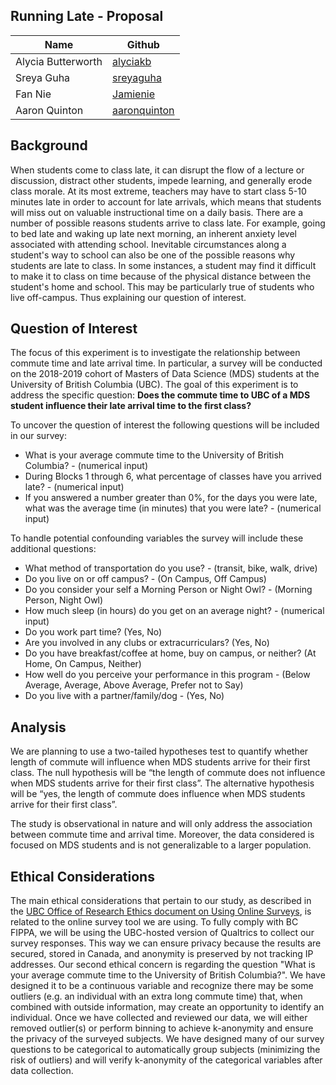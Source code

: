 ## Running Late - Proposal

|Name|Github |
|---|---|
| Alycia Butterworth | [alyciakb](https://github.com/alyciakb) |
| Sreya Guha | [sreyaguha](https://github.com/sreyaguha) |
| Fan Nie | [Jamienie](https://github.com/Jamienie) |
| Aaron Quinton | [aaronquinton](https://github.com/aaronquinton) |

## Background

When students come to class late, it can disrupt the flow of a lecture or discussion, distract other students, impede learning, and generally erode class morale. At its most extreme, teachers may have to start class 5-10 minutes late in order to account for late arrivals, which means that students will miss out on valuable instructional time on a daily basis. There are a number of possible reasons students arrive to class late. For example, going to bed late and waking up late next morning, an inherent anxiety level associated with attending school. Inevitable circumstances along a student's way to school can also be one of the possible reasons why students are late to class.
In some instances, a student may find it difficult to make it to class on time because of the physical distance between the student's home and school. This may be particularly true of students who live off-campus. Thus explaining our question of interest.

## Question of Interest

The focus of this experiment is to investigate the relationship between commute time and late arrival time. In particular, a survey will be conducted on the 2018-2019 cohort of Masters of Data Science (MDS) students at the University of British Columbia (UBC).  The goal of this experiment is to address the specific question:  **Does the commute time to UBC of a MDS student influence their late arrival time to the first class?**

To uncover the question of interest the following questions will be included in our survey:
- What is your average commute time to the University of British Columbia? - (numerical input)
- During Blocks 1 through 6, what percentage of classes have you arrived late? - (numerical input)
- If you answered a number greater than 0%, for the days you were late, what was the average time (in minutes) that you were late? - (numerical input)

To handle potential confounding variables the survey will include these additional questions:
- What method of transportation do you use? - (transit, bike, walk, drive)
- Do you live on or off campus? - (On Campus, Off Campus)
- Do you consider your self a Morning Person or Night Owl? - (Morning Person, Night Owl)
- How much sleep (in hours) do you get on an average night? - (numerical input)
- Do you work part time? (Yes, No)
- Are you involved in any clubs or extracurriculars? (Yes, No)
- Do you have breakfast/coffee at home, buy on campus, or neither? (At Home, On Campus, Neither)
- How well do you perceive your performance in this program - (Below Average, Average, Above Average, Prefer not to Say)
- Do you live with a partner/family/dog - (Yes, No)

## Analysis

We are planning to use a two-tailed hypotheses test to quantify whether length of commute will influence when MDS students arrive for their first class.
The null hypothesis will be “the length of commute does not influence when MDS students arrive for their first class”. The alternative hypothesis will be “yes, the length of commute does influence when MDS students arrive for their first class”.

The study is observational in nature and will only address the association between commute time and arrival time. Moreover, the data considered is focused on MDS students and is not generalizable to a larger population.  

## Ethical Considerations

The main ethical considerations that pertain to our study, as described in the [UBC Office of Research Ethics document on Using Online Surveys](https://ethics.research.ubc.ca/sites/ore.ubc.ca/files/documents/Online_Survey-GN.pdf), is related to the online survey tool we are using. To fully comply with BC FIPPA, we will be using the UBC-hosted version of Qualtrics to collect our survey responses. This way we can ensure privacy because the results are secured, stored in Canada, and anonymity is preserved by not tracking IP addresses. Our second ethical concern is regarding the question "What is your average commute time to the University of British Columbia?". We have designed it to be a continuous variable and recognize there may be some outliers (e.g. an individual with an extra long commute time) that, when combined with outside information, may create an opportunity to identify an individual. Once we have collected and reviewed our data, we will either removed outlier(s) or perform binning to achieve k-anonymity and ensure the privacy of the surveyed subjects. We have designed many of our survey questions to be categorical to automatically group subjects (minimizing the risk of outliers) and will verify k-anonymity of the categorical variables after data collection.
